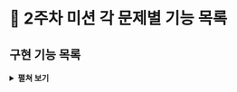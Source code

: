 # :pushpin: 2주차 미션 각 문제별 기능 목록

## 구현 기능 목록
<details>
<summary><b>펼쳐 보기</b></summary>
<div markdown="1">

### ComputerNumberGenerator
 - [ ]  list에 1~9 숫자 세개를 저장하기
 - [ ]  list에 중복된 수가 있는지 확인하기

### 컴퓨터 Random 수 생성
 - [ ]  list에 1~9 숫자 세개를 저장하기
 - [ ]  list에 중복된 수가 있는지 확인하기

### User의 Input 받기
- [ ]  유저로 부터 input 받기
- [ ]  input의 길이가 3인지 유효성 검사
- [ ]  input이 1부터 9까지의 수인지 검사
- [ ]  input에 중복 숫자가 없는지 검사

### 숫자 야구 게임 결과 출력
- [ ]  볼 / 스트라이크 개수 출력하기
- [ ]  일치하지 않는 경우 '낫싱' 출력하기

### 숫자 야구 게임 실행 기능
- [ ]  '숫자 야구 게임을 시작합니다.' 출력
- [ ]  '숫자를 입력해주세요' 출력
- [ ]  3스트라이크시 게임 종료하기

### 숫자 야구 게임 반복 기능
- [ ] 게임 새로 시작할 지 반복 기능

</div>
</details>